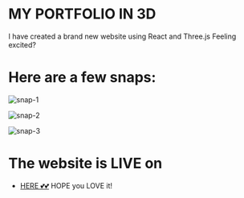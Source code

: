 # MY PORTFOLIO IN 3D

I have created a brand new website using React and Three.js
Feeling excited?

# Here are a few snaps:


![snap-1](https://github.com/Sreejavastar/Web-portfolio-in-3D/assets/77427558/5477686b-8cbd-4e7e-9e67-8ed57bd5b266)

![snap-2](https://github.com/Sreejavastar/Web-portfolio-in-3D/assets/77427558/f7d4e1f7-960e-443a-8c67-a2062c036ca0)

![snap-3](https://github.com/Sreejavastar/Web-portfolio-in-3D/assets/77427558/0e0f561f-bf95-4614-b1d8-d3cba9d09b96)




# The website is LIVE on
- [HERE 💕💕](https://sreejaghosh.netlify.app/)
  HOPE you LOVE it!
